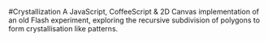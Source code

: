 #Crystallization
A JavaScript, CoffeeScript & 2D Canvas implementation of an old Flash experiment, exploring the recursive subdivision of polygons to form crystallisation like patterns.